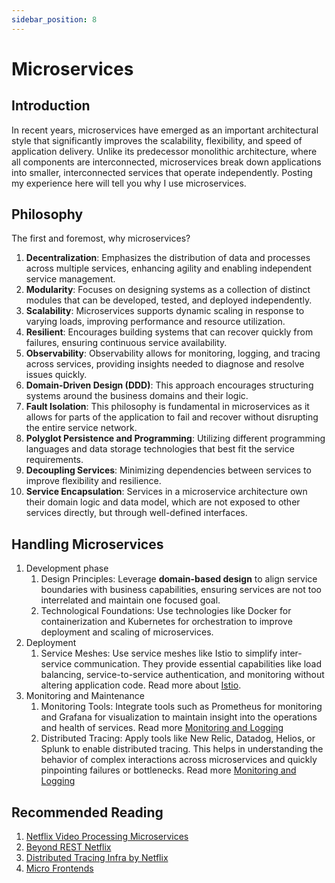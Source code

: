 ```yaml
---
sidebar_position: 8
---
```


# Microservices

## Introduction

In recent years, microservices have emerged as an important architectural style that significantly improves the scalability, flexibility, and speed of application delivery. Unlike its predecessor monolithic architecture, where all components are interconnected, microservices break down applications into smaller, interconnected services that operate independently. Posting my experience here will tell you why I use microservices.

## Philosophy

The first and foremost, why microservices?

1. **Decentralization**: Emphasizes the distribution of data and processes across multiple services, enhancing agility and enabling independent service management.
2. **Modularity**: Focuses on designing systems as a collection of distinct modules that can be developed, tested, and deployed independently.
3. **Scalability**: Microservices supports dynamic scaling in response to varying loads, improving performance and resource utilization.
4. **Resilient**: Encourages building systems that can recover quickly from failures, ensuring continuous service availability.
5. **Observability**: Observability allows for monitoring, logging, and tracing across services, providing insights needed to diagnose and resolve issues quickly.
6. **Domain-Driven Design (DDD)**: This approach encourages structuring systems around the business domains and their logic.
7. **Fault Isolation**: This philosophy is fundamental in microservices as it allows for parts of the application to fail and recover without disrupting the entire service network.
8. **Polyglot Persistence and Programming**: Utilizing different programming languages and data storage technologies that best fit the service requirements. 
9. **Decoupling Services**: Minimizing dependencies between services to improve flexibility and resilience.
10. **Service Encapsulation**: Services in a microservice architecture own their domain logic and data model, which are not exposed to other services directly, but through well-defined interfaces.

## Handling Microservices 

1. Development phase
   1. Design Principles: Leverage **domain-based design** to align service boundaries with business capabilities, ensuring services are not too interrelated and maintain one focused goal.
   2. Technological Foundations: Use technologies like Docker for containerization and Kubernetes for orchestration to improve deployment and scaling of microservices.
2. Deployment
   1. Service Meshes: Use service meshes like Istio to simplify inter-service communication. They provide essential capabilities like load balancing, service-to-service authentication, and monitoring without altering application code. Read more about [Istio](https://istio.io/latest/).
3. Monitoring and Maintenance
   1. Monitoring Tools: Integrate tools such as Prometheus for monitoring and Grafana for visualization to maintain insight into the operations and health of services. Read more [Monitoring and Logging](monitoring-and-logging.md)
   2. Distributed Tracing: Apply tools like New Relic, Datadog, Helios, or Splunk to enable distributed tracing. This helps in understanding the behavior of complex interactions across microservices and quickly pinpointing failures or bottlenecks. Read more [Monitoring and Logging](monitoring-and-logging.md)

## Recommended Reading

1. [Netflix Video Processing Microservices](https://netflixtechblog.com/rebuilding-netflix-video-processing-pipeline-with-microservices-4e5e6310e359)
2. [Beyond REST Netflix](https://netflixtechblog.com/beyond-rest-1b76f7c20ef6)
3. [Distributed Tracing Infra by Netflix](https://netflixtechblog.com/building-netflixs-distributed-tracing-infrastructure-bb856c319304)
4. [Micro Frontends](https://www.martinfowler.com/articles/micro-frontends.html)
